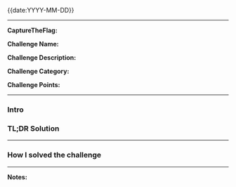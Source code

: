 {{date:YYYY-MM-DD}}

---

**CaptureTheFlag:** 
>

**Challenge Name:** 
>

**Challenge Description:** 
>

**Challenge Category:** 
>

**Challenge Points:** 
>

---


### Intro

### TL;DR Solution


---
### How I solved the challenge


---
**Notes:**
